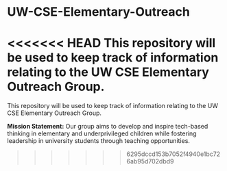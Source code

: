 # UW-CSE-Elementary-Outreach

<<<<<<< HEAD
This repository will be used to keep track of information relating to the UW CSE Elementary Outreach Group.
=======
This repository will be used to keep track of information relating to the UW CSE Elementary Outreach Group.

__Mission Statement:__
Our group aims to develop and inspire tech-based thinking in elementary and underprivileged children while fostering leadership in university students through teaching opportunities.
>>>>>>> 6295dccd153b7052f4940e1bc726ab95d702dbd9
